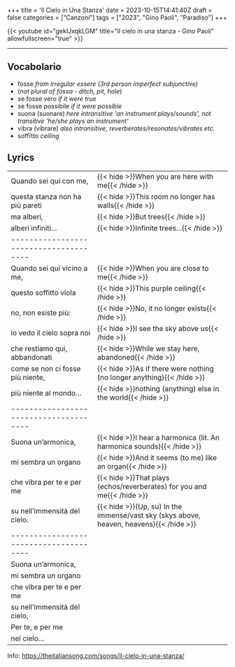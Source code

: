 +++
title = 'Il Cielo in Una Stanza'
date = 2023-10-15T14:41:40Z
draft = false
categories = ["Canzoni"]
tags = ["2023", "Gino Paoli", "Paradiso"]
+++

{{< youtube id="gekIJxqkLGM" title="Il cielo in una stanza - Gino Paoli" allowfullscreen="true" >}}

***

## Vocabolario

- fosse *from irregular essere (3rd person imperfect subjunctive)*
- (*not plural of fossa - ditch, pit, hole*)
- se fosse vero *if it were true*
- se fosse possibile *if it were possible*
- suona (suonare) *here intransitive 'an instrument plays/sounds', not transitive 'he/she plays an instrument'*
- vibra (vibrare) *also intransitive, reverberates/resonates/vibrates etc.*
- soffītto *ceiling*

## Lyrics

| | |
|------------|-----------|
| Quando sei qui con me, | {{< hide >}}When you are here with me{{< /hide >}} |
| questa stanza non ha più pareti | {{< hide >}}This room no longer has walls{{< /hide >}} |
| ma alberi, | {{< hide >}}But trees{{< /hide >}} |
| alberi infiniti… | {{< hide >}}Infinite trees...{{< /hide >}} |
| -------------------------------------- | |
| Quando sei qui vicino a me, | {{< hide >}}When you are close to me{{< /hide >}} |
| questo soffitto viola | {{< hide >}}This purple ceiling{{< /hide >}} |
| no, non esiste più: | {{< hide >}}No, it no longer exists{{< /hide >}} |
| io vedo il cielo sopra noi | {{< hide >}}I see the sky above us{{< /hide >}} |
| che restiamo qui, abbandonati | {{< hide >}}While we stay here, abandoned{{< /hide >}} |
| come se non ci fosse più niente, | {{< hide >}}As if there were nothing (no longer anything){{< /hide >}} |
| più niente al mondo… | {{< hide >}}nothing (anything) else in the world{{< /hide >}} |
| -------------------------------------- |
| Suona un’armonica, | {{< hide >}}I hear a harmonica (lit. An harmonica sounds){{< /hide >}} |
| mi sembra un organo | {{< hide >}}And it seems (to me) like an organ{{< /hide >}} |
| che vibra per te e per me | {{< hide >}}That plays (echos/reverberates) for you and me{{< /hide >}} |
| su nell’immensità del cielo. | {{< hide >}}(Up, su) In the immense/vast sky (skys above, heaven, heavens){{< /hide >}} |
| -------------------------------------- |
| Suona un’armonica, | |
| mi sembra un organo | |
| che vibra per te e per me | |
| su nell’immensità del cielo, | |
| Per te, e per me | |
| nel cielo… | |

Info: https://theitaliansong.com/songs/il-cielo-in-una-stanza/
